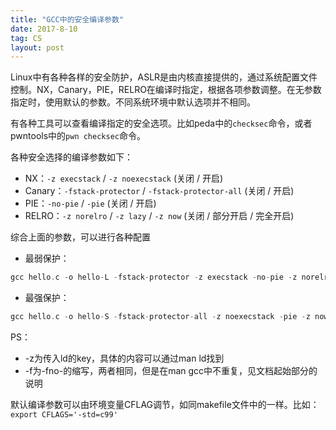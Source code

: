 ```yaml
---
title: "GCC中的安全编译参数"
date: 2017-8-10
tag: CS
layout: post
---
```


Linux中有各种各样的安全防护，ASLR是由内核直接提供的，通过系统配置文件控制。NX，Canary，PIE，RELRO在编译时指定，根据各项参数调整。在无参数指定时，使用默认的参数。不同系统环境中默认选项并不相同。

有各种工具可以查看编译指定的安全选项。比如peda中的`checksec`命令，或者pwntools中的`pwn checksec`命令。

各种安全选择的编译参数如下：

* NX：`-z execstack` / `-z noexecstack` (关闭 / 开启)
* Canary：`-fstack-protector` / `-fstack-protector-all` (关闭 / 开启)
* PIE：`-no-pie` / `-pie` (关闭 / 开启)
* RELRO：`-z norelro` / `-z lazy` / `-z now` (关闭 / 部分开启 / 完全开启)

综合上面的参数，可以进行各种配置

* 最弱保护：

``` c
gcc hello.c -o hello-L -fstack-protector -z execstack -no-pie -z norelro
```

* 最强保护：

``` c
gcc hello.c -o hello-S -fstack-protector-all -z noexecstack -pie -z now
```

PS：

* -z为传入ld的key，具体的内容可以通过man ld找到
* -f为-fno-的缩写，两者相同，但是在man gcc中不重复，见文档起始部分的说明

默认编译参数可以由环境变量CFLAG调节，如同makefile文件中的一样。比如：`export CFLAGS='-std=c99'`

